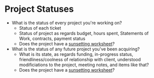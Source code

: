 # Project Statuses

- What is the status of every project you're working on?
	- Status of each ticket
	- Status of project as regards budget, hours spent, Statements of Work, contracts, payment status
	- Does the project have a [sunsetting worksheet](/how-we-work/sunsetting-a-project.md)?
- What is the status of any future project you've been acquiring?
	- What is its state, as regards funding, in-progress status, friendliness/coolness of relationship with client, understood modificiations to the project, meeting notes, and items like that?
	- Does the project have a [sunsetting worksheet](/how-we-work/sunsetting-a-project.md)?
